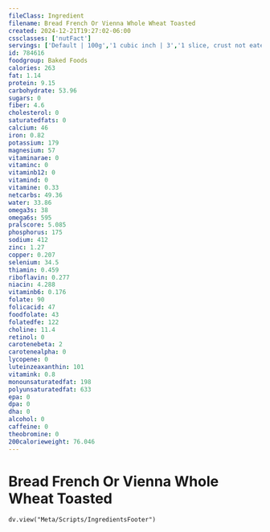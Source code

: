 ```yaml
---
fileClass: Ingredient
filename: Bread French Or Vienna Whole Wheat Toasted
created: 2024-12-21T19:27:02-06:00
cssclasses: ['nutFact']
servings: ['Default | 100g','1 cubic inch | 3','1 slice, crust not eaten | 28','1 loaf (14" long) | 428','1 small or thin/very thin slice | 29','1 medium or regular slice | 59']
id: 784616
foodgroup: Baked Foods
calories: 263
fat: 1.14
protein: 9.15
carbohydrate: 53.96
sugars: 0
fiber: 4.6
cholesterol: 0
saturatedfats: 0
calcium: 46
iron: 0.82
potassium: 179
magnesium: 57
vitaminarae: 0
vitaminc: 0
vitaminb12: 0
vitamind: 0
vitamine: 0.33
netcarbs: 49.36
water: 33.86
omega3s: 38
omega6s: 595
pralscore: 5.085
phosphorus: 175
sodium: 412
zinc: 1.27
copper: 0.207
selenium: 34.5
thiamin: 0.459
riboflavin: 0.277
niacin: 4.288
vitaminb6: 0.176
folate: 90
folicacid: 47
foodfolate: 43
folatedfe: 122
choline: 11.4
retinol: 0
carotenebeta: 2
carotenealpha: 0
lycopene: 0
luteinzeaxanthin: 101
vitamink: 0.8
monounsaturatedfat: 198
polyunsaturatedfat: 633
epa: 0
dpa: 0
dha: 0
alcohol: 0
caffeine: 0
theobromine: 0
200calorieweight: 76.046
---
```


# Bread French Or Vienna Whole Wheat Toasted

```dataviewjs
dv.view("Meta/Scripts/IngredientsFooter")
```